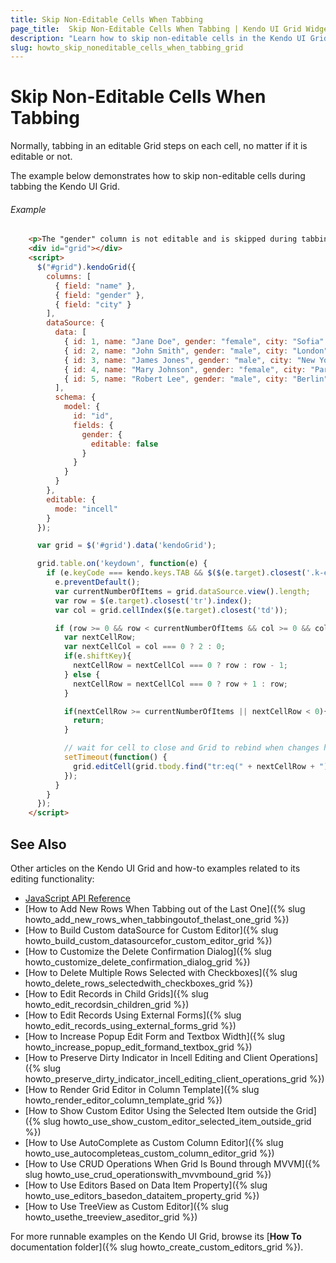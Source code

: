 ```yaml
---
title: Skip Non-Editable Cells When Tabbing
page_title:  Skip Non-Editable Cells When Tabbing | Kendo UI Grid Widget
description: "Learn how to skip non-editable cells in the Kendo UI Grid When tabbing"
slug: howto_skip_noneditable_cells_when_tabbing_grid
---
```


# Skip Non-Editable Cells When Tabbing

Normally, tabbing in an editable Grid steps on each cell, no matter if it is editable or not.

The example below demonstrates how to skip non-editable cells during tabbing the Kendo UI Grid.

###### Example

```html
    <p>The "gender" column is not editable and is skipped during tabbing:</p>
    <div id="grid"></div>
    <script>
      $("#grid").kendoGrid({
        columns: [
          { field: "name" },
          { field: "gender" },
          { field: "city" }
        ],
        dataSource: {
          data: [
            { id: 1, name: "Jane Doe", gender: "female", city: "Sofia" },
            { id: 2, name: "John Smith", gender: "male", city: "London" },
            { id: 3, name: "James Jones", gender: "male", city: "New York" },
            { id: 4, name: "Mary Johnson", gender: "female", city: "Paris" },
            { id: 5, name: "Robert Lee", gender: "male", city: "Berlin" }
          ],
          schema: {
            model: {
              id: "id",
              fields: {
                gender: {
                  editable: false
                }
              }
            }
          }
        },
        editable: {
          mode: "incell"
        }
      });

      var grid = $('#grid').data('kendoGrid');

      grid.table.on('keydown', function(e) {
        if (e.keyCode === kendo.keys.TAB && $($(e.target).closest('.k-edit-cell'))[0]) {
          e.preventDefault();
          var currentNumberOfItems = grid.dataSource.view().length;    
          var row = $(e.target).closest('tr').index();
          var col = grid.cellIndex($(e.target).closest('td'));

          if (row >= 0 && row < currentNumberOfItems && col >= 0 && col < grid.columns.length) {
            var nextCellRow;
            var nextCellCol = col === 0 ? 2 : 0;
            if(e.shiftKey){
              nextCellRow = nextCellCol === 0 ? row : row - 1;
            } else {
              nextCellRow = nextCellCol === 0 ? row + 1 : row;
            }

            if(nextCellRow >= currentNumberOfItems || nextCellRow < 0){
              return;
            }

            // wait for cell to close and Grid to rebind when changes have been made
            setTimeout(function() {                  
              grid.editCell(grid.tbody.find("tr:eq(" + nextCellRow + ") td:eq(" + nextCellCol + ")"));
            });            
          }
        }
      });
    </script>
```

## See Also

Other articles on the Kendo UI Grid and how-to examples related to its editing functionality:

* [JavaScript API Reference](/api/javascript/ui/grid)
* [How to Add New Rows When Tabbing out of the Last One]({% slug howto_add_new_rows_when_tabbingoutof_thelast_one_grid %})
* [How to Build Custom dataSource for Custom Editor]({% slug howto_build_custom_datasourcefor_custom_editor_grid %})
* [How to Customize the Delete Confirmation Dialog]({% slug howto_customize_delete_confirmation_dialog_grid %})
* [How to Delete Multiple Rows Selected with Checkboxes]({% slug howto_delete_rows_selectedwith_checkboxes_grid %})
* [How to Edit Records in Child Grids]({% slug howto_edit_recordsin_children_grid %})
* [How to Edit Records Using External Forms]({% slug howto_edit_records_using_external_forms_grid %})
* [How to Increase Popup Edit Form and Textbox Width]({% slug howto_increase_popup_edit_formand_textbox_grid %})
* [How to Preserve Dirty Indicator in Incell Editing and Client Operations]({% slug howto_preserve_dirty_indicator_incell_editing_client_operations_grid %})
* [How to Render Grid Editor in Column Template]({% slug howto_render_editor_column_template_grid %})
* [How to Show Custom Editor Using the Selected Item outside the Grid]({% slug howto_use_show_custom_editor_selected_item_outside_grid %})
* [How to Use AutoComplete as Custom Column Editor]({% slug howto_use_autocompleteas_custom_column_editor_grid %})
* [How to Use CRUD Operations When Grid Is Bound through MVVM]({% slug howto_use_crud_operationswith_mvvmbound_grid %})
* [How to Use Editors Based on Data Item Property]({% slug howto_use_editors_basedon_dataitem_property_grid %})
* [How to Use TreeView as Custom Editor]({% slug howto_usethe_treeview_aseditor_grid %})

For more runnable examples on the Kendo UI Grid, browse its [**How To** documentation folder]({% slug howto_create_custom_editors_grid %}).
